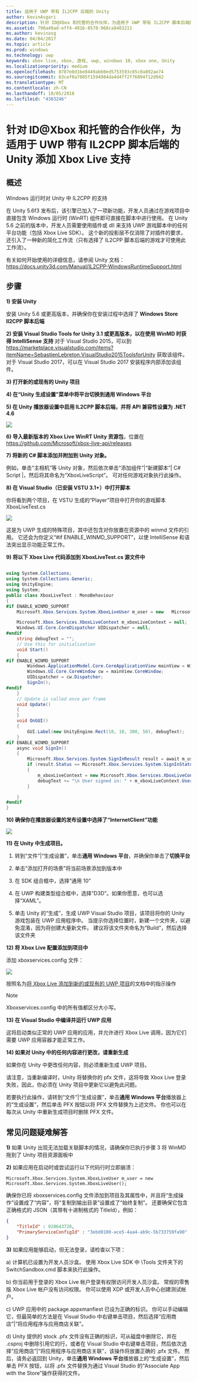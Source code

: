```yaml
---
title: 适用于 UWP 带有 IL2CPP 后端的 Unity
author: KevinAsgari
description: 针对 ID@Xbox 和托管的合作伙伴，为适用于 UWP 带有 IL2CPP 脚本后端的 Unity 添加 Xbox Live 支持
ms.assetid: 790a49ad-eff4-4916-8578-968ca8483211
ms.author: kevinasg
ms.date: 04/04/2017
ms.topic: article
ms.prod: windows
ms.technology: uwp
keywords: xbox live, xbox, 游戏, uwp, windows 10, xbox one, Unity
ms.localizationpriority: medium
ms.openlocfilehash: 8787e0d1be8449ab60ed5753593c65c0a892ae74
ms.sourcegitcommit: 63cef0a7805f1594984da4d4ff2f76894f12d942
ms.translationtype: MT
ms.contentlocale: zh-CN
ms.lasthandoff: 10/05/2018
ms.locfileid: "4383246"
---
```

# <a name="add-xbox-live-support-to-unity-for-uwp-with-il2cpp-scripting-backend-for-idxbox-and-managed-partners"></a>针对 ID@Xbox 和托管的合作伙伴，为适用于 UWP 带有 IL2CPP 脚本后端的 Unity 添加 Xbox Live 支持

## <a name="overview"></a>概述

Windows 运行时对 Unity 中 IL2CPP 的支持

在 Unity 5.6f3 发布后，该引擎已加入了一项新功能，开发人员通过在游戏项目中直接包含 Windows 运行时 (WinRT) 组件即可直接在脚本中进行使用。 在 Unity 5.6 之前的版本中，开发人员需要使用插件或 dll 来支持 UWP 游戏脚本中的任何平台功能（包括 Xbox Live SDK）。 这个新的投影层不仅消除了对插件的要求，还引入了一种新的简化工作流（只有选择了 IL2CPP 脚本后端的游戏才可使用此工作流）。

有关如何开始使用的详细信息，请参阅 Unity 文档：https://docs.unity3d.com/Manual/IL2CPP-WindowsRuntimeSupport.html

## <a name="steps"></a>步骤

**1) 安装 Unity**

安装 Unity 5.6 或更高版本，并确保你在安装过程中选择了 **Windows Store Il2CPP 脚本后端**

**2) 安装 Visual Studio Tools for Unity 3.1 或更高版本，以在使用 WinMD 时获得 IntelliSense 支持** 对于 Visual Studio 2015，可以到 https://marketplace.visualstudio.com/items?itemName=SebastienLebreton.VisualStudio2015ToolsforUnity 获取该组件。  对于 Visual Studio 2017，可以在 Visual Studio 2017 安装程序内部添加该组件。

**3) 打开新的或现有的 Unity 项目**

**4) 在“Unity 生成设置”菜单中将平台切换到通用 Windows 平台**

**5) 在 Unity 播放器设置中启用 IL2CPP 脚本后端，并将 API 兼容性设置为 .NET 4.6**

![](../images/unity/unity-il2cpp-1.png)

**6) 导入最新版本的 Xbox Live WinRT Unity 资源包**，位置在 https://github.com/Microsoft/xbox-live-api/releases

**7) 将新的 C\# 脚本添加并附加到 Unity 对象。**

例如，单击“主相机”等 Unity 对象，然后依次单击“添加组件”\|“新建脚本”\| C\# Script \|，然后将其命名为“XboxLiveScript”。 可对任何游戏对象执行此操作。

**8) 在 Visual Studio（已安装 VSTU 3.1+）中打开脚本**

你将看到两个项目，在 VSTU 生成的“Player”项目中打开你的游戏脚本 XboxLiveTest.cs

![](../images/unity/unity-il2cpp-2.png)

这是为 UWP 生成的特殊项目，其中还包含对你放置在资源中的 winmd 文件的引用。
它还会为你定义“#if ENABLE_WINMD_SUPPORT”，以使 IntelliSense 和语法突出显示功能正常工作。

**9) 将以下 Xbox Live 代码添加到 XboxLiveTest.cs 源文件中**

```csharp

using System.Collections;
using System.Collections.Generic;
using UnityEngine;
using System;
public class XboxLiveTest : MonoBehaviour
{
#if ENABLE_WINMD_SUPPORT
    Microsoft.Xbox.Services.System.XboxLiveUser m_user = new   Microsoft.Xbox.Services.System.XboxLiveUser();

    Microsoft.Xbox.Services.XboxLiveContext m_xboxLiveContext = null;
    Windows.UI.Core.CoreDispatcher UIDispatcher = null;
#endif
    string debugText = "";
    // Use this for initialization
    void Start()
    {
#if ENABLE_WINMD_SUPPORT
        Windows.ApplicationModel.Core.CoreApplicationView mainView = Windows.ApplicationModel.Core.CoreApplication.MainView;
        Windows.UI.Core.CoreWindow cw = mainView.CoreWindow;
        UIDispatcher = cw.Dispatcher;
        SignIn();
#endif
    }
    // Update is called once per frame
    void Update()
    {
    }
    void OnGUI()
    {
        GUI.Label(new UnityEngine.Rect(10, 10, 300, 50), debugText);
    }
#if ENABLE_WINMD_SUPPORT
    async void SignIn()
    {
        Microsoft.Xbox.Services.System.SignInResult result = await m_user.SignInAsync(UIDispatcher);
        if (result.Status == Microsoft.Xbox.Services.System.SignInStatus.Success)
        {
            m_xboxLiveContext = new Microsoft.Xbox.Services.XboxLiveContext(m_user);
            debugText += "\n User signed in: " + m_xboxLiveContext.User.Gamertag;
        }

    }
#endif
}

```

**10) 确保你在播放器设置的发布设置中选择了“InternetClient”功能**

![](../images/unity/unity-il2cpp-3.png)

**11) 在 Unity 中生成项目。**

1.  转到“文件”\|“生成设置”，单击**通用 Windows 平台**，并确保你单击了**切换平台**

2.  单击“添加打开的场景”将当前场景添加到版本中

3.  在 SDK 组合框中，选择“通用 10”

4.  在 UWP 构建类型组合框中，选择“D3D”。如果你愿意，也可以选择“XAML”。

5.  单击 Unity 的“生成”，生成 UWP Visual Studio 项目，该项目将你的 Unity 游戏包装在 UWP 应用程序中。 当提示你选择位置时，新建一个文件夹，以避免混淆，因为将创建大量新文件。 建议将该文件夹命名为“Build”，然后选择该文件夹

**12) 将 Xbox Live 配置添加到项目中**

添加 xboxservices.config 文件：

![](../images/unity/unity-il2cpp-4.png)

按照名为[将 Xbox Live 添加到新的或现有的 UWP 项目](get-started-with-visual-studio-and-uwp.md)的文档中的指示操作

> [!NOTE]
> Xboxservices.config 中的所有值都区分大小写。

**13) 在 Visual Studio 中编译并运行 UWP 应用**

这将启动类似正常的 UWP 应用的应用，并允许进行 Xbox Live 调用，因为它们需要 UWP 应用容器才能正常工作。

**14) 如果对 Unity 中的任何内容进行更改，请重新生成**
  
如果你在 Unity 中更改任何内容，则必须重新生成 UWP 项目。

请注意，当重新编译时，Unity 将替换你的 pfx 文件，这将导致 Xbox Live 登录失败，因此，你必须在 Unity 项目中更新它以避免此问题。

若要执行此操作，请转到“文件”\|“生成设置”，单击**通用 Windows 平台**播放器上的“生成设置”，然后单击 PFX 按钮以将 PFX 文件替换为上述文件。 你也可以在每次从 Unity 中重新生成项目时删除 PFX 文件。

## <a name="troubleshooting-common-issues"></a>常见问题疑难解答

**1)** 如果 Unity 出现无法加载关联脚本的情况，请确保你已执行步骤 3 将 WinMD 拖到了 Unity 项目资源面板中

**2)** 如果应用在启动时或尝试运行以下代码行时立即崩溃：

    Microsoft.Xbox.Services.System.XboxLiveUser m_user = new Microsoft.Xbox.Services.System.XboxLiveUser();

确保你已将 xboxservices.config 文件添加到项目及其属性中，并且将“生成操作”设置成了“内容”，将“复制到输出目录”设置成了“始终复制”。
还要确保它包含正确格式的 JSON（其带有十进制格式的 TitleId），例如：

```json
{
    "TitleId" : 928643728,
    "PrimaryServiceConfigId" : "3ebd0100-ace5-4aa4-ab9c-5b733759fa90"
}
```

**3)** 如果应用能够启动，但无法登录，请检查以下项：

a) 计算机已设置为开发人员沙盒。  使用 Xbox Live SDK 中 \Tools 文件夹下的 SwitchSandbox.cmd 脚本来执行此操作。

b) 你当前用于登录的 Xbox Live 帐户登录有权限访问开发人员沙盒。  常规的零售版 Xbox Live 帐户没有访问权限。  你可以使用 XDP 或开发人员中心创建测试帐户。

c) UWP 应用中的 package.appxmanfiest 已设为正确的标识。  你可以手动编辑它，但最简单的方法是在 Visual Studio 中右键单击项目，然后选择“应用商店”\|“将应用程序与应用商店关联”。

d) Unity 提供的 stock .pfx 文件没有正确的标识，可从磁盘中删除它，并在 .csproj 中删除引用它的行，或者在 Visual Studio 中右键单击项目，然后依次选择“应用商店”\|“将应用程序与应用商店关联”，该操作将放置正确的 .pfx 文件。  然后，请务必返回到 Unity，单击**通用 Windows 平台**播放器上的“生成设置”，然后单击 PFX 按钮，以将 .pfx 文件替换为通过 Visual Studio 的“Associate App with the Store”操作获得的文件。
